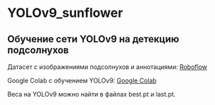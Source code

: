 # YOLOv9_sunflower
## Обучение сети YOLOv9 на детекцию подсолнухов
Датасет с изображениями подсолнухов и аннотациями: [Roboflow](https://universe.roboflow.com/mugabi-siro-mvlzs/sunflowers-object-detection/dataset/10)

Google Colab с обучением YOLOv9: [ Google Colab](https://colab.research.google.com/drive/192-m7E0lzRCoLYV642DeMQbPnOGY_QpF#scrollTo=59fefgwIvAht)

Веса на YOLOv9 можно найти в файлах best.pt и last.pt.
